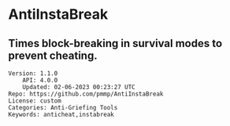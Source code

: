 # AntiInstaBreak
## Times block-breaking in survival modes to prevent cheating.
```properties
Version: 1.1.0
    API: 4.0.0
    Updated: 02-06-2023 00:23:27 UTC
Repo: https://github.com/pmmp/AntiInstaBreak
License: custom
Categories: Anti-Griefing Tools
Keywords: anticheat,instabreak
```